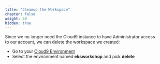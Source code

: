 ```yaml
---
title: "Cleanup the Workspace"
chapter: false
weight: 50
hidden: true
---
```


Since we no longer need the Cloud9 instance to have Administrator access
to our account, we can delete the workspace we created:

- Go to your [Cloud9 Environment](https://console.aws.amazon.com/cloud9/home)
- Select the environment named **eksworkshop** and pick **delete**
